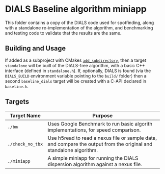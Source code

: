 # DIALS Baseline algorithm miniapp

This folder contains a copy of the DIALS code used for spotfinding, along with
a standalone re-implementation of the algorithm, and benchmarking and testing
code to validate that the results are the same.

## Building and Usage

If added as a subproject with CMakes [`add_subdirectory`], then a target
`standalone` will be built of the DIALS-free algorithm, with a basic C++
interface (defined in `standalone.h`). If, optionally, DIALS is found (via the
`DIALS_BUILD` environment variable pointing to the `build/` folder) then a
second `baseline_dials` target will be created with a C-API declared in
`baseline.h`.


## Targets

| Target Name      | Purpose                                                    |
| ---------------- | ---------------------------------------------------------- |
| `./bm`           | Uses Google Benchmark to run basic algorith implementations, for speed comparison.                 
| `./check_no_tbx` | Use h5read to read a nexus file or sample data, and compare the output from the original and standalone algorithm.
| `./miniapp`      | A simple miniapp for running the DIALS dispersion algorithm against a nexus file.

[Benchmark]: https://github.com/google/benchmark
[`add_subdirectory`]: https://cmake.org/cmake/help/latest/command/add_subdirectory.html